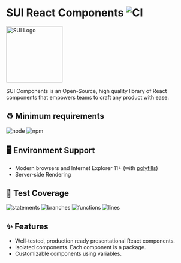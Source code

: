 # SUI React Components ![CI](https://github.com/SUI-Components/sui-components/workflows/CI/badge.svg)

<img src="https://avatars2.githubusercontent.com/u/13288987?s=200&v=4" alt="SUI Logo" width="150">

SUI Components is an Open-Source, high quality library of React components that empowers teams to craft any product with ease.

## ⚙️ Minimum requirements
![node](https://shields.io/badge/node-v16+-lightgray?logo=nodedotjs&logoWidth=20&style=for-the-badge)
![npm](https://shields.io/badge/npm-v7+-lightgrey?logo=npm&logoWidth=20&style=for-the-badge)

## 🖥 Environment Support

- Modern browsers and Internet Explorer 11+ (with [polyfills](https://github.com/SUI-Components/sui/tree/master/packages/sui-polyfills))
- Server-side Rendering

## 🧪 Test Coverage

![statements](https://shields.io/badge/statements-70.41%25-orange)
![branches](https://shields.io/badge/branches-55.66%25-AA0000)
![functions](https://shields.io/badge/functions-56.63%25-AA0000)
![lines](https://shields.io/badge/lines-72.16%25-orange)

## ✨ Features

- Well-tested, production ready presentational React components.
- Isolated components. Each component is a package.
- Customizable components using variables.
